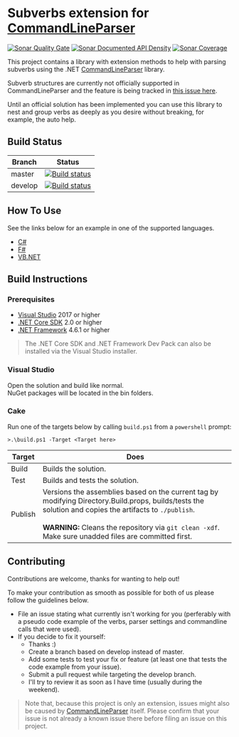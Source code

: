 # Subverbs extension for [CommandLineParser](https://github.com/commandlineparser/commandline)
[![Sonar Quality Gate](https://img.shields.io/sonar/https/sonarcloud.io/twaalewijn_commandlineparser-subverbextension/quality_gate.svg)](https://sonarcloud.io/dashboard?id=twaalewijn_commandlineparser-subverbextension)
[![Sonar Documented API Density](https://img.shields.io/sonar/https/sonarcloud.io/twaalewijn_commandlineparser-subverbextension/public_documented_api_density.svg)](https://sonarcloud.io/dashboard?id=twaalewijn_commandlineparser-subverbextension)
[![Sonar Coverage](https://img.shields.io/sonar/https/sonarcloud.io/twaalewijn_commandlineparser-subverbextension/coverage.svg)](https://sonarcloud.io/dashboard?id=twaalewijn_commandlineparser-subverbextension)

This project contains a library with extension methods to help with parsing subverbs using the .NET [CommandLineParser](https://github.com/commandlineparser/commandline) library.

Subverb structures are currently not officially supported in CommandLineParser and the feature is being tracked in [this issue here](https://github.com/commandlineparser/commandline/issues/353).

Until an official solution has been implemented you can use this library to nest and group verbs as deeply as you desire without breaking, for example, the auto help.

## Build Status

Branch | Status
---|---
master | [![Build status](https://waalewijn.visualstudio.com/commandlineparser-subverbextension/_apis/build/status/commandlineparser-subverbextension-CI?branchName=master)](https://waalewijn.visualstudio.com/commandlineparser-subverbextension/_build/latest?definitionId=1&branchName=master)
develop | [![Build status](https://waalewijn.visualstudio.com/commandlineparser-subverbextension/_apis/build/status/commandlineparser-subverbextension-CI?branchName=develop)](https://waalewijn.visualstudio.com/commandlineparser-subverbextension/_build/latest?definitionId=1&branchName=develop)

## How To Use

See the links below for an example in one of the supported languages.

* [C#](usage/CSharp.md)
* [F#](usage/FSharp.md)
* [VB.NET](usage/VBNET.md)

## Build Instructions

### Prerequisites

* [Visual Studio](https://visualstudio.microsoft.com/downloads/) 2017 or higher
* [.NET Core SDK](https://dotnet.microsoft.com/download) 2.0 or higher
* [.NET Framework](https://dotnet.microsoft.com/download) 4.6.1 or higher

> The .NET Core SDK and .NET Framework Dev Pack can also be installed via the Visual Studio installer.

### Visual Studio

Open the solution and build like normal.<br/>
NuGet packages will be located in the bin folders.

### Cake

Run one of the targets below by calling ```build.ps1``` from a ```powershell``` prompt:

```
>.\build.ps1 -Target <Target here>
```

Target | Does
--- | ---
Build | Builds the solution.
Test | Builds and tests the solution.
Publish | Versions the assemblies based on the current tag by modifying Directory.Build.props, builds/tests the solution and copies the artifacts to ```./publish```.<br/><br/> **WARNING:** Cleans the repository via ```git clean -xdf```. Make sure unadded files are committed first.

## Contributing

Contributions are welcome, thanks for wanting to help out!

To make your contribution as smooth as possible for both of us please follow the guidelines below.

* File an issue stating what currently isn't working for you (perferably with a pseudo code example of the verbs, parser settings and commandline calls that were used).
* If you decide to fix it yourself:
    * Thanks :)
    * Create a branch based on develop instead of master.
    * Add some tests to test your fix or feature (at least one that tests the code example from your issue).
    * Submit a pull request while targeting the develop branch.
    * I'll try to review it as soon as I have time (usually during the weekend).

> Note that, because this project is only an extension, issues might also be caused by [CommandLineParser](https://github.com/commandlineparser/commandline/issues) itself.
> Please confirm that your issue is not already a known issue there before filing an issue on this project.
